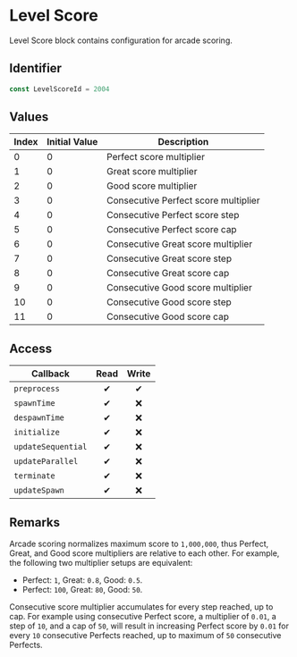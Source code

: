 # Level Score

Level Score block contains configuration for arcade scoring.

## Identifier

```ts
const LevelScoreId = 2004
```

## Values

| Index | Initial Value | Description                          |
| ----- | ------------- | ------------------------------------ |
| 0     | 0             | Perfect score multiplier             |
| 1     | 0             | Great score multiplier               |
| 2     | 0             | Good score multiplier                |
| 3     | 0             | Consecutive Perfect score multiplier |
| 4     | 0             | Consecutive Perfect score step       |
| 5     | 0             | Consecutive Perfect score cap        |
| 6     | 0             | Consecutive Great score multiplier   |
| 7     | 0             | Consecutive Great score step         |
| 8     | 0             | Consecutive Great score cap          |
| 9     | 0             | Consecutive Good score multiplier    |
| 10    | 0             | Consecutive Good score step          |
| 11    | 0             | Consecutive Good score cap           |

## Access

| Callback           | Read | Write |
| ------------------ | :--: | :---: |
| `preprocess`       |  ✔   |   ✔   |
| `spawnTime`        |  ✔   |  ❌   |
| `despawnTime`      |  ✔   |  ❌   |
| `initialize`       |  ✔   |  ❌   |
| `updateSequential` |  ✔   |  ❌   |
| `updateParallel`   |  ✔   |  ❌   |
| `terminate`        |  ✔   |  ❌   |
| `updateSpawn`      |  ✔   |  ❌   |

## Remarks

Arcade scoring normalizes maximum score to `1,000,000`, thus Perfect, Great, and Good score multipliers are relative to each other. For example, the following two multiplier setups are equivalent:

-   Perfect: `1`, Great: `0.8`, Good: `0.5`.
-   Perfect: `100`, Great: `80`, Good: `50`.

Consecutive score multiplier accumulates for every step reached, up to cap. For example using consecutive Perfect score, a multiplier of `0.01`, a step of `10`, and a cap of `50`, will result in increasing Perfect score by `0.01` for every `10` consecutive Perfects reached, up to maximum of `50` consecutive Perfects.
